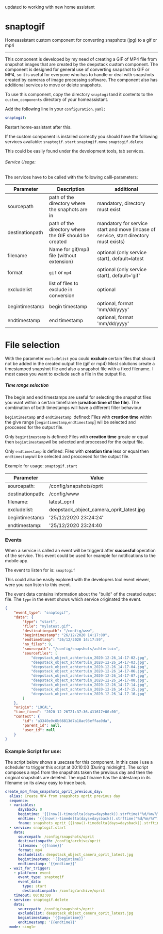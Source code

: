 updated to working with new home assistant

# snaptogif
Homeassistant custom component for converting snapshots (jpg) to a gif or mp4
****
This component is developed by my need of creating a GIF of MP4 file from snapshot images that are created by the deepstack custom component. The component is designed for general use of converting snapshot to GIF or MP4, so it is useful for everyone who has to handle or deal with snapshots created by cameras of image processing software. The component also has additional services to move or delete snapshots.

To use this component, copy the directory `snaptogif`and it contents to the `custom_components` directory of your homeassistant.

Add the following line in your `configuration.yaml:`
```yaml
snaptogif:
```
Restart home-assistant after this.

If the custom component is installed correctly you should have  the following services available:
`snaptogif.start`
`snaptogif.move`
`snaptogif.delete`

This could be easily found under the development tools, tab services.

###### Service Usage:

The services have to be called with the following calll-parameters:



| Parameter  | Description  | additional  |
| ------------ | ------------ | ------------ |
| sourcepath  |  	path of the directory where the snaphots are in | mandatory, directory must exist  |
|  destinationpath |  path of the directory where the GIF should be created |  mandatory for service start and move (incase of service, start directory must exists)
|  filename |	Name for gif/mp3 file (without extension)   | optional (only service start), default=latest   |
|  format |  `gif` or `mp4` | optional (only service start), default='gif'   |
| excludelist  |  list of files to exclude in conversion |optional   |
| begintimestamp  |  begin timestamp | optional, format 'mm/dd/yyyy'   |
| endtimestamp  | end timestamp  |  optional, format 'mm/dd/yyyy'   |

# File selection
With the parameter `excludelist` you could **exclude** certain files that should not be added in the created output file (gif or mp4)
Most solutions create a timestamped snapshot file and also a snapshot file with a fixed filename.  I most cases you want to exclude such a file in the output file.

##### Time range selection
The begin and end timestamps are useful for selecting the snapshot files you want within a certain timeframe (**creation time of the file**). 
The combination of both timestamps will have a different filter behaviour

`begintimestamp` and `endtimestamp `defined:
Files with **creation time** within the give range  [`begintimestamp`,`endtimestamp`] wil be selected and proccesed for the output file.

Only `begintimestamp` is defined:
Files with **creation time** greate or equal then `begintimestamp`wil be selected and proccesed for the output file.

Only `endtimestamp` is defined:
Files with **creation time** less or equal then `endtimestamp`wil be selected and proccesed for the output file.

Example for usage: `snaptogif.start`


| Parameter  |Value   |
| ------------ | ------------ |
| sourcepath:  |  /config/snapshots/oprit |
| destinationpath:  | /config/www  |
| filename:   |latest_oprit   |
| excludelist: | deepstack_object_camera_oprit_latest.jpg  |
| begintimestamp | '25/12/2020 23:24:24'  |
| endtimestamp: | '25/12/2020 23:24:40  |

### Events

When a service is called an event will be triggerd after **succesful** operation of the service. This event could be used for example for notifications to the mobile app.

The event to listen for is: `snaptogif`

This could also be easily explored with the developers tool event viewer, were you can listen to this event. 

The event data contains information about the "build" of the created output file.
The `type` in the event shows which service originated the event.

```json
{
    "event_type": "snaptogif",
    "data": {
        "type": "start",
        "file": "mylatest.gif",
        "destinationpath": "/config/www",
        "begintimestamp": "26/12/2020 14:17:00",
        "endtimeStamp": "26/12/2020 14:17:59",
        "no_files": 9,
        "sourcepath": "/config/snapshots/achtertuin",
        "sourcefiles": [
            "deepstack_object_achtertuin_2020-12-26_14-17-02.jpg",
            "deepstack_object_achtertuin_2020-12-26_14-17-03.jpg",
            "deepstack_object_achtertuin_2020-12-26_14-17-04.jpg",
            "deepstack_object_achtertuin_2020-12-26_14-17-06.jpg",
            "deepstack_object_achtertuin_2020-12-26_14-17-07.jpg",
            "deepstack_object_achtertuin_2020-12-26_14-17-08.jpg",
            "deepstack_object_achtertuin_2020-12-26_14-17-14.jpg",
            "deepstack_object_achtertuin_2020-12-26_14-17-15.jpg",
            "deepstack_object_achtertuin_2020-12-26_14-17-16.jpg"
        ]
    },
    "origin": "LOCAL",
    "time_fired": "2020-12-26T21:37:36.411617+00:00",
    "context": {
        "id": "a3340e0c0b66813d7a18ac93effaa0da",
        "parent_id": null,
        "user_id": null
    }
}
```
### Example Script for use:
The script below shows a usecase for this component. In this case i use a scheduler to trigger this script at 00:10:00 (During midnight). The script composes a mp4 from the snapshots taken the previous day and then the original snapshots are deleted. The mp4 filname has the datestamp in its filename so its alway easy to trace back.

```yaml
create_mp4_from_snapshots_oprit_previous_day:
  alias: Create MP4 from snapshots oprit previous day
  sequence:
  - variables:
      daysback: 0
      begintime: '{{(now()-timedelta(days=daysback)).strftime("%d/%m/%Y")}} 00:00:00'
      endtime: '{{(now()-timedelta(days=daysback)).strftime("%d/%m/%Y")}} 23:59:59'
      fname: snapshots_oprit_{{(now()-timedelta(days=daysback)).strftime("%Y_%m_%d")}}
  - service: snaptogif.start
    data:
      sourcepath: /config/snapshots/oprit
      destinationpath: /config/archive/oprit
      filename: '{{fname}}'
      format: mp4
      excludelist: deepstack_object_camera_oprit_latest.jpg
      begintimestamp: '{{begintime}}'
      endtimestamp: '{{endtime}}'
  - wait_for_trigger:
    - platform: event
      event_type: snaptogif
      event_data:
        type: start
        destinationpath: /config/archive/oprit
    timeout: 00:02:00
  - service: snaptogif.delete
    data:
      sourcepath: /config/snapshots/oprit
      excludelist: deepstack_object_camera_oprit_latest.jpg
      begintimestamp: '{{begintime}}'
      endtimestamp: '{{endtime}}'
  mode: single
```
